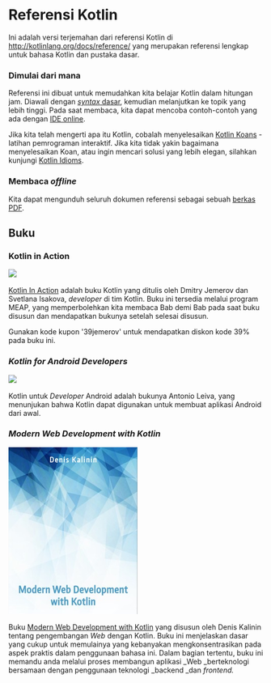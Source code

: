 # Referensi Kotlin

Ini adalah versi terjemahan dari referensi Kotlin di [http:\/\/kotlinlang.org\/docs\/reference\/](http://kotlinlang.org/docs/reference/) yang merupakan referensi lengkap untuk bahasa Kotlin dan pustaka dasar.

### Dimulai dari mana

Referensi ini dibuat untuk memudahkan kita belajar Kotlin dalam hitungan jam. Diawali dengan _[syntax](syntax-dasar.md)_[ dasar](syntax-dasar.md), kemudian melanjutkan ke topik yang lebih tinggi. Pada saat membaca, kita dapat mencoba contoh-contoh yang ada dengan [IDE online](http://try.kotlinlang.org/#/Examples/Hello,%20world!/Simplest%20version/Simplest%20version.kt).

Jika kita telah mengerti apa itu Kotlin, cobalah menyelesaikan [Kotlin Koans](http://kotlinlang.org/docs/tutorials/koans.html) - latihan pemrograman interaktif. Jika kita tidak yakin bagaimana menyelesaikan Koan, atau ingin mencari solusi yang lebih elegan, silahkan kunjungi [Kotlin Idioms](http://kotlinlang.org/docs/reference/idioms.html).

### Membaca _offline_

Kita dapat mengunduh seluruh dokumen referensi sebagai sebuah [berkas PDF](http://kotlinlang.org/docs/kotlin-docs.pdf).

## Buku

### Kotlin in Action

![](/assets/kotlin-in-action.png)

[Kotlin In Action](https://manning.com/books/kotlin-in-action) adalah buku Kotlin yang ditulis oleh Dmitry Jemerov dan Svetlana Isakova, _developer_ di tim Kotlin. Buku ini tersedia melalui program MEAP, yang memperbolehkan kita membaca Bab demi Bab pada saat buku disusun dan mendapatkan bukunya setelah selesai disusun.

Gunakan kode kupon '39jemerov' untuk mendapatkan diskon kode 39% pada buku ini.

### _Kotlin for Android Developers_

![](/assets/kotlin-for-android-developers.png)

Kotlin untuk _Developer_ Android adalah bukunya Antonio Leiva, yang menunjukan bahwa Kotlin dapat digunakan untuk membuat aplikasi Android dari awal.



### _Modern Web Development with Kotlin_

![](/assets/modern-web-dev-with-kotlin.jpg)

Buku [Modern Web Development with Kotlin](https://leanpub.com/modern-web-development-with-kotlin) yang disusun oleh Denis Kalinin tentang pengembangan _Web_ dengan Kotlin. Buku ini menjelaskan dasar yang cukup untuk memulainya yang kebanyakan mengkonsentrasikan pada aspek praktis dalam penggunaan bahasa ini. Dalam bagian tertentu, buku ini memandu anda melalui proses membangun aplikasi _Web _berteknologi bersamaan dengan penggunaan teknologi _backend _dan _frontend._

